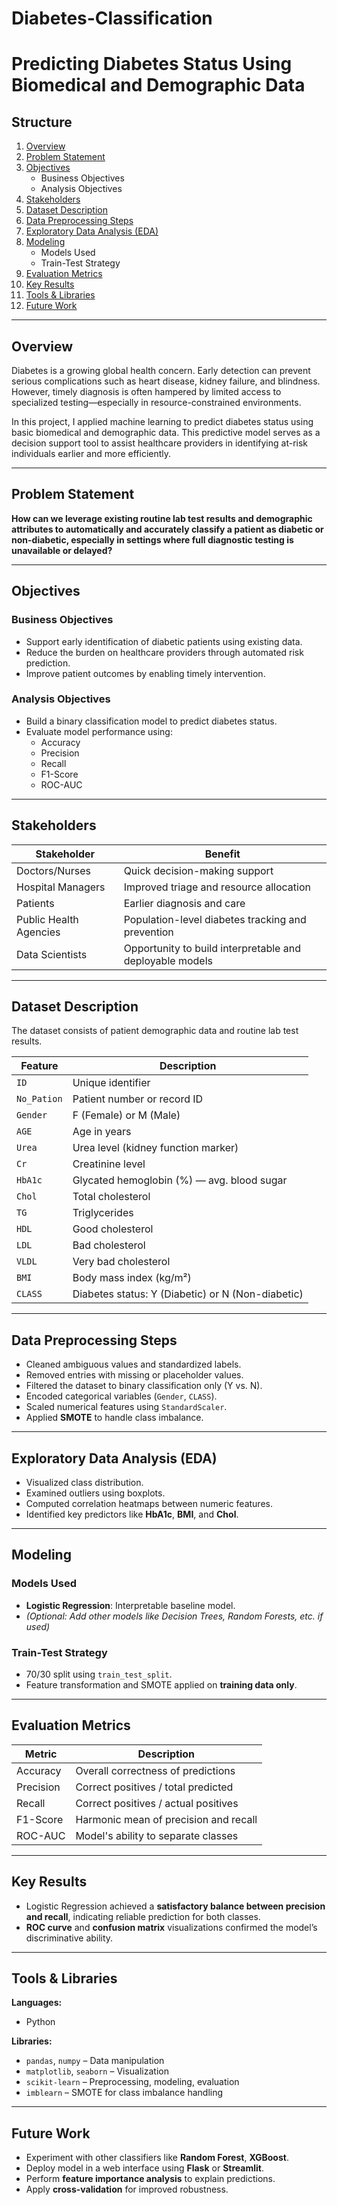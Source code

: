 # Diabetes-Classification
# Predicting Diabetes Status Using Biomedical and Demographic Data

## Structure

1. [Overview](#-overview)  
2. [Problem Statement](#-problem-statement)  
3. [Objectives](#-objectives)  
   - Business Objectives  
   - Analysis Objectives  
4. [Stakeholders](#-stakeholders)  
5. [Dataset Description](#-dataset-description)  
6. [Data Preprocessing Steps](#-data-preprocessing-steps)  
7. [Exploratory Data Analysis (EDA)](#-exploratory-data-analysis-eda)  
8. [Modeling](#-modeling)  
   - Models Used  
   - Train-Test Strategy  
9. [Evaluation Metrics](#-evaluation-metrics)  
10. [Key Results](#-key-results)  
11. [Tools & Libraries](#-tools--libraries)  
12. [Future Work](#-future-work)  

---

## Overview
Diabetes is a growing global health concern. Early detection can prevent serious complications such as heart disease, kidney failure, and blindness. However, timely diagnosis is often hampered by limited access to specialized testing—especially in resource-constrained environments.

In this project, I applied machine learning to predict diabetes status using basic biomedical and demographic data. This predictive model serves as a decision support tool to assist healthcare providers in identifying at-risk individuals earlier and more efficiently.

---

## Problem Statement
**How can we leverage existing routine lab test results and demographic attributes to automatically and accurately classify a patient as diabetic or non-diabetic, especially in settings where full diagnostic testing is unavailable or delayed?**

---

##  Objectives

### Business Objectives
- Support early identification of diabetic patients using existing data.
- Reduce the burden on healthcare providers through automated risk prediction.
- Improve patient outcomes by enabling timely intervention.

### Analysis Objectives
- Build a binary classification model to predict diabetes status.
- Evaluate model performance using:
  - Accuracy
  - Precision
  - Recall
  - F1-Score
  - ROC-AUC

---

## Stakeholders

| Stakeholder          | Benefit                                      |
|----------------------|----------------------------------------------|
| Doctors/Nurses       | Quick decision-making support                |
| Hospital Managers    | Improved triage and resource allocation      |
| Patients             | Earlier diagnosis and care                   |
| Public Health Agencies | Population-level diabetes tracking and prevention |
| Data Scientists      | Opportunity to build interpretable and deployable models |

---

##  Dataset Description

The dataset consists of patient demographic data and routine lab test results.

| Feature      | Description                                                  |
|--------------|--------------------------------------------------------------|
| `ID`         | Unique identifier                                            |
| `No_Pation`  | Patient number or record ID                                  |
| `Gender`     | F (Female) or M (Male)                                       |
| `AGE`        | Age in years                                                 |
| `Urea`       | Urea level (kidney function marker)                          |
| `Cr`         | Creatinine level                                             |
| `HbA1c`      | Glycated hemoglobin (%) — avg. blood sugar                   |
| `Chol`       | Total cholesterol                                            |
| `TG`         | Triglycerides                                                |
| `HDL`        | Good cholesterol                                             |
| `LDL`        | Bad cholesterol                                              |
| `VLDL`       | Very bad cholesterol                                         |
| `BMI`        | Body mass index (kg/m²)                                      |
| `CLASS`      | Diabetes status: Y (Diabetic) or N (Non-diabetic)           |

---

## Data Preprocessing Steps
- Cleaned ambiguous values and standardized labels.
- Removed entries with missing or placeholder values.
- Filtered the dataset to binary classification only (Y vs. N).
- Encoded categorical variables (`Gender`, `CLASS`).
- Scaled numerical features using `StandardScaler`.
- Applied **SMOTE** to handle class imbalance.

---

## Exploratory Data Analysis (EDA)
- Visualized class distribution.
- Examined outliers using boxplots.
- Computed correlation heatmaps between numeric features.
- Identified key predictors like **HbA1c**, **BMI**, and **Chol**.

---

## Modeling

### Models Used
- **Logistic Regression**: Interpretable baseline model.
- *(Optional: Add other models like Decision Trees, Random Forests, etc. if used)*

### Train-Test Strategy
- 70/30 split using `train_test_split`.
- Feature transformation and SMOTE applied on **training data only**.

---

## Evaluation Metrics

| Metric     | Description                              |
|------------|------------------------------------------|
| Accuracy   | Overall correctness of predictions       |
| Precision  | Correct positives / total predicted      |
| Recall     | Correct positives / actual positives     |
| F1-Score   | Harmonic mean of precision and recall    |
| ROC-AUC    | Model's ability to separate classes      |

---

## Key Results
- Logistic Regression achieved a **satisfactory balance between precision and recall**, indicating reliable prediction for both classes.
- **ROC curve** and **confusion matrix** visualizations confirmed the model’s discriminative ability.

---

##  Tools & Libraries

**Languages:**  
- Python

**Libraries:**  
- `pandas`, `numpy` – Data manipulation  
- `matplotlib`, `seaborn` – Visualization  
- `scikit-learn` – Preprocessing, modeling, evaluation  
- `imblearn` – SMOTE for class imbalance handling  

---

## Future Work
- Experiment with other classifiers like **Random Forest**, **XGBoost**.
- Deploy model in a web interface using **Flask** or **Streamlit**.
- Perform **feature importance analysis** to explain predictions.
- Apply **cross-validation** for improved robustness.
